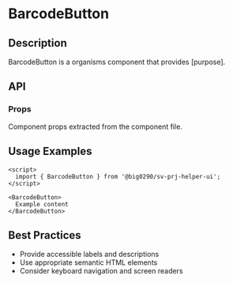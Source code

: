 # BarcodeButton

## Description

BarcodeButton is a organisms component that provides [purpose].

## API

### Props

Component props extracted from the component file.

## Usage Examples

```svelte
<script>
  import { BarcodeButton } from '@big0290/sv-prj-helper-ui';
</script>

<BarcodeButton>
  Example content
</BarcodeButton>
```

## Best Practices

- Provide accessible labels and descriptions
- Use appropriate semantic HTML elements
- Consider keyboard navigation and screen readers
